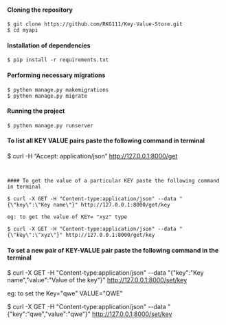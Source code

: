 #### Cloning the repository

```
$ git clone https://github.com/RKG111/Key-Value-Store.git
$ cd myapi
```

#### Installation of dependencies
```
$ pip install -r requirements.txt
```
#### Performing necessary migrations
```
$ python manage.py makemigrations
$ python manage.py migrate
```
#### Running the project
```
$ python manage.py runserver
```

#### To list all KEY VALUE pairs paste the following command in terminal

$ curl -H “Accept: application/json” http://127.0.0.1:8000/get
````


#### To get the value of a particular KEY paste the following command in terminal

$ curl -X GET -H "Content-type:application/json" --data "{\"key\":\"Key name\"}" http://127.0.0.1:8000/get/key

eg: to get the value of KEY= "xyz" type

$ curl -X GET -H "Content-type:application/json" --data "{\"key\":\"xyz\"}" http://127.0.0.1:8000/get/key
````

#### To set a new pair of KEY-VALUE pair paste the following command in the terminal

$ curl -X GET -H "Content-type:application/json" --data "{\"key\":\"Key name\",\"value\":\"Value of the key\"}" http://127.0.0.1:8000/set/key

eg: to set the Key="qwe" VALUE="QWE"

$ curl -X GET -H "Content-type:application/json" --data "{\"key\":\"qwe\",\"value\":\"qwe\"}" http://127.0.0.1:8000/set/key
